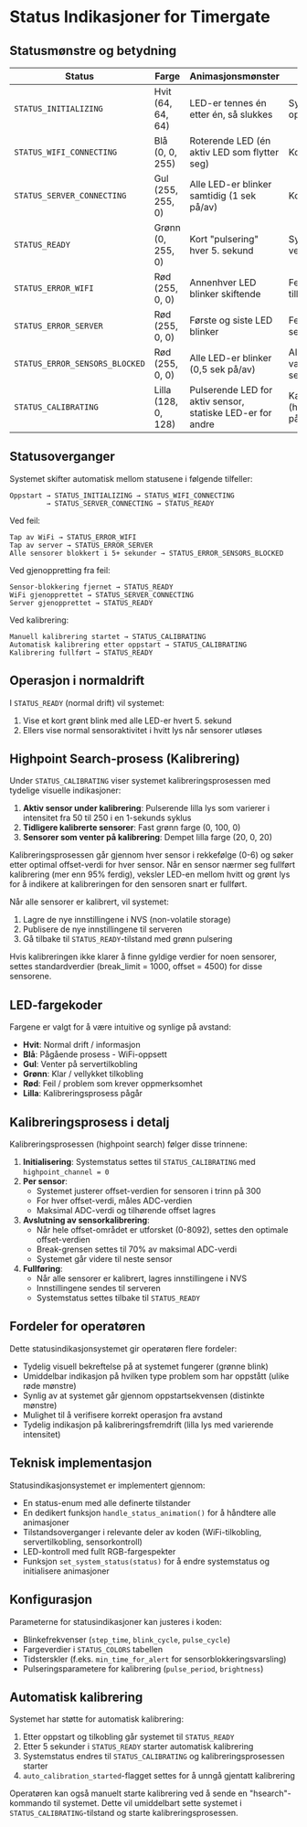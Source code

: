 # Status Indikasjoner for Timergate

## Statusmønstre og betydning

| Status | Farge | Animasjonsmønster | Betydning |
|--------|-------|-------------------|-----------|
| `STATUS_INITIALIZING` | Hvit (64, 64, 64) | LED-er tennes én etter én, så slukkes | Systemet starter opp |
| `STATUS_WIFI_CONNECTING` | Blå (0, 0, 255) | Roterende LED (én aktiv LED som flytter seg) | Kobler til WiFi |
| `STATUS_SERVER_CONNECTING` | Gul (255, 255, 0) | Alle LED-er blinker samtidig (1 sek på/av) | Kobler til server |
| `STATUS_READY` | Grønn (0, 255, 0) | Kort "pulsering" hver 5. sekund | Systemet er klart, venter på aktivitet |
| `STATUS_ERROR_WIFI` | Rød (255, 0, 0) | Annenhver LED blinker skiftende | Feil med WiFi-tilkobling |
| `STATUS_ERROR_SERVER` | Rød (255, 0, 0) | Første og siste LED blinker | Feil med servertilkobling |
| `STATUS_ERROR_SENSORS_BLOCKED` | Rød (255, 0, 0) | Alle LED-er blinker (0,5 sek på/av) | Alle sensorer har vært blokkert i 5+ sekunder |
| `STATUS_CALIBRATING` | Lilla (128, 0, 128) | Pulserende LED for aktiv sensor, statiske LED-er for andre | Kalibreringsprosess (highpoint search) pågår |

## Statusoverganger

Systemet skifter automatisk mellom statusene i følgende tilfeller:

```
Oppstart → STATUS_INITIALIZING → STATUS_WIFI_CONNECTING
         → STATUS_SERVER_CONNECTING → STATUS_READY
```

Ved feil:
```
Tap av WiFi → STATUS_ERROR_WIFI
Tap av server → STATUS_ERROR_SERVER
Alle sensorer blokkert i 5+ sekunder → STATUS_ERROR_SENSORS_BLOCKED
```

Ved gjenoppretting fra feil:
```
Sensor-blokkering fjernet → STATUS_READY
WiFi gjenopprettet → STATUS_SERVER_CONNECTING
Server gjenopprettet → STATUS_READY
```

Ved kalibrering:
```
Manuell kalibrering startet → STATUS_CALIBRATING
Automatisk kalibrering etter oppstart → STATUS_CALIBRATING
Kalibrering fullført → STATUS_READY
```

## Operasjon i normaldrift

I `STATUS_READY` (normal drift) vil systemet:
1. Vise et kort grønt blink med alle LED-er hvert 5. sekund
2. Ellers vise normal sensoraktivitet i hvitt lys når sensorer utløses

## Highpoint Search-prosess (Kalibrering)

Under `STATUS_CALIBRATING` viser systemet kalibreringsprosessen med tydelige visuelle indikasjoner:

1. **Aktiv sensor under kalibrering**: Pulserende lilla lys som varierer i intensitet fra 50 til 250 i en 1-sekunds syklus
2. **Tidligere kalibrerte sensorer**: Fast grønn farge (0, 100, 0)
3. **Sensorer som venter på kalibrering**: Dempet lilla farge (20, 0, 20)

Kalibreringsprosessen går gjennom hver sensor i rekkefølge (0-6) og søker etter optimal offset-verdi for hver sensor. Når en sensor nærmer seg fullført kalibrering (mer enn 95% ferdig), veksler LED-en mellom hvitt og grønt lys for å indikere at kalibreringen for den sensoren snart er fullført.

Når alle sensorer er kalibrert, vil systemet:
1. Lagre de nye innstillingene i NVS (non-volatile storage)
2. Publisere de nye innstillingene til serveren
3. Gå tilbake til `STATUS_READY`-tilstand med grønn pulsering

Hvis kalibreringen ikke klarer å finne gyldige verdier for noen sensorer, settes standardverdier (break_limit = 1000, offset = 4500) for disse sensorene.

## LED-fargekoder

Fargene er valgt for å være intuitive og synlige på avstand:

- **Hvit**: Normal drift / informasjon
- **Blå**: Pågående prosess - WiFi-oppsett
- **Gul**: Venter på servertilkobling
- **Grønn**: Klar / vellykket tilkobling
- **Rød**: Feil / problem som krever oppmerksomhet
- **Lilla**: Kalibreringsprosess pågår

## Kalibreringsprosess i detalj

Kalibreringsprosessen (highpoint search) følger disse trinnene:

1. **Initialisering**: Systemstatus settes til `STATUS_CALIBRATING` med `highpoint_channel = 0`
2. **Per sensor**:
   - Systemet justerer offset-verdien for sensoren i trinn på 300
   - For hver offset-verdi, måles ADC-verdien
   - Maksimal ADC-verdi og tilhørende offset lagres
3. **Avslutning av sensorkalibrering**:
   - Når hele offset-området er utforsket (0-8092), settes den optimale offset-verdien
   - Break-grensen settes til 70% av maksimal ADC-verdi
   - Systemet går videre til neste sensor
4. **Fullføring**:
   - Når alle sensorer er kalibrert, lagres innstillingene i NVS
   - Innstillingene sendes til serveren
   - Systemstatus settes tilbake til `STATUS_READY`

## Fordeler for operatøren

Dette statusindikasjonsystemet gir operatøren flere fordeler:
- Tydelig visuell bekreftelse på at systemet fungerer (grønne blink)
- Umiddelbar indikasjon på hvilken type problem som har oppstått (ulike røde mønstre)
- Synlig av at systemet går gjennom oppstartsekvensen (distinkte mønstre)
- Mulighet til å verifisere korrekt operasjon fra avstand
- Tydelig indikasjon på kalibreringsfremdrift (lilla lys med varierende intensitet)

## Teknisk implementasjon

Statusindikasjonsystemet er implementert gjennom:
- En status-enum med alle definerte tilstander
- En dedikert funksjon `handle_status_animation()` for å håndtere alle animasjoner
- Tilstandsoverganger i relevante deler av koden (WiFi-tilkobling, servertilkobling, sensorkontroll)
- LED-kontroll med fullt RGB-fargespekter
- Funksjon `set_system_status(status)` for å endre systemstatus og initialisere animasjoner

## Konfigurasjon

Parameterne for statusindikasjoner kan justeres i koden:
- Blinkefrekvenser (`step_time`, `blink_cycle`, `pulse_cycle`)
- Fargeverdier i `STATUS_COLORS` tabellen
- Tidsterskler (f.eks. `min_time_for_alert` for sensorblokkeringsvarsling)
- Pulseringsparametere for kalibrering (`pulse_period`, `brightness`)

## Automatisk kalibrering

Systemet har støtte for automatisk kalibrering:
1. Etter oppstart og tilkobling går systemet til `STATUS_READY`
2. Etter 5 sekunder i `STATUS_READY` starter automatisk kalibrering
3. Systemstatus endres til `STATUS_CALIBRATING` og kalibreringsprosessen starter
4. `auto_calibration_started`-flagget settes for å unngå gjentatt kalibrering

Operatøren kan også manuelt starte kalibrering ved å sende en "hsearch"-kommando til systemet. Dette vil umiddelbart sette systemet i `STATUS_CALIBRATING`-tilstand og starte kalibreringsprosessen.